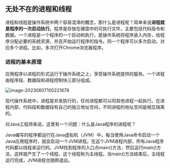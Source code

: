 ## 无处不在的进程和线程

进程和线程是操作系统中两个容易混浠的概念，那什么是进程呢？简单来说**进程就是程序的一次启动执行**。程序是存放在硬盘中的可执行文件，主要包括代码指令和数据。一个进程是一个程序的一个启动和执行，是操作系统将程序装入内存，给程序分配必要的系统资源，并且开始运行程序的指令。同一个程序可以多次启动，对应多个进程。比如，多次打开Chrome浏览器程序。

### 进程的基本原理

应用程序以进程的形式运行于操作系统之上，享受操作系统提供的服务。一个进程由程序段、数据段和进程控制块三部分组成。

![image-20230607100221678](https://cdn.jsdelivr.net/gh/lihaihuaa/imgbed/image-20230607100221678.png)

现代操作系统中，进程是并发执行的，任何进程都可以同其他进程一起执行。在进程内部，代码段和数据段有自己的独立地址空间，不同进程的地址空间是相互隔离的。

对Java工程师来说，这里有一个问题：什么是Java程序的进程呢？

Java编写的程序都运行在Java虚拟机（JVM）中，每当使用Java命令启动一个Java应用程序时，就会启动一个JVM进程。在这个JVM进程内部，所有Java程序代码都以线程来运行的。JVM找到程序的入口点main()方法，然后运行main()方法，这样就产生了一个线程，这个线程称为主线程。当main()方法结束后，主线程运行完成，JVM进程也随即退出。